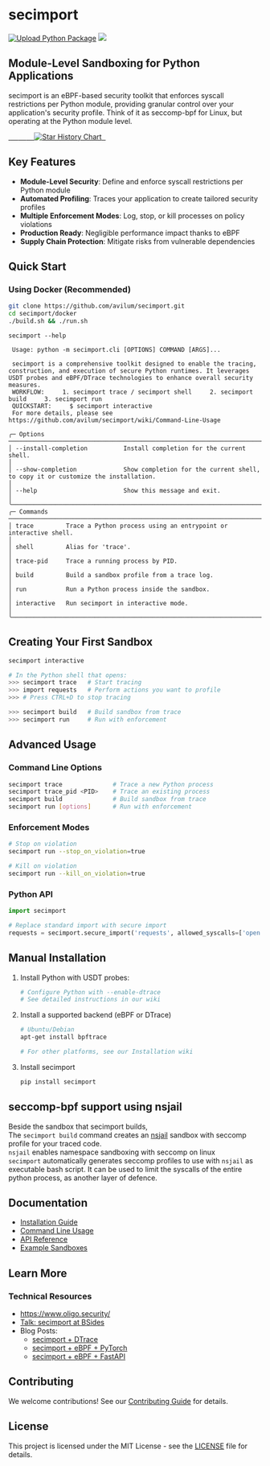 # secimport

[![Upload Python Package](https://github.com/avilum/secimport/actions/workflows/python-publish.yml/badge.svg)](https://github.com/avilum/secimport/actions/workflows/python-publish.yml)
![](https://img.shields.io/badge/Test_Coverage-90%-blue)

## Module-Level Sandboxing for Python Applications

secimport is an eBPF-based security toolkit that enforces syscall restrictions per Python module, providing granular control over your application's security profile. Think of it as seccomp-bpf for Linux, but operating at the Python module level.

[<a href="https://star-history.com/#avilum/secimport&Date">
 <picture>
   <source media="(prefers-color-scheme: dark)" srcset="https://api.star-history.com/svg?repos=avilum/secimport&type=Date&theme=dark" />
   <source media="(prefers-color-scheme: light)" srcset="https://api.star-history.com/svg?repos=avilum/secimport&type=Date" />
   <img alt="Star History Chart" src="https://api.star-history.com/svg?repos=avilum/secimport&type=Date" />
 </picture>
</a>](https://star-history.com/#avilum/secimport&Date)

## Key Features

- **Module-Level Security**: Define and enforce syscall restrictions per Python module
- **Automated Profiling**: Traces your application to create tailored security profiles
- **Multiple Enforcement Modes**: Log, stop, or kill processes on policy violations
- **Production Ready**: Negligible performance impact thanks to eBPF
- **Supply Chain Protection**: Mitigate risks from vulnerable dependencies

## Quick Start

### Using Docker (Recommended)

```bash
git clone https://github.com/avilum/secimport.git
cd secimport/docker
./build.sh && ./run.sh
```

```
secimport --help

 Usage: python -m secimport.cli [OPTIONS] COMMAND [ARGS]...

 secimport is a comprehensive toolkit designed to enable the tracing, construction, and execution of secure Python runtimes. It leverages USDT probes and eBPF/DTrace technologies to enhance overall security measures.
 WORKFLOW:     1. secimport trace / secimport shell     2. secimport build     3. secimport run
 QUICKSTART:     $ secimport interactive
 For more details, please see https://github.com/avilum/secimport/wiki/Command-Line-Usage

╭─ Options ──────────────────────────────────────────────────────────────────────────────────────────────────────────────────────────────────────────────────────────────────────────────────────────────────────────────────────────────────────────────────╮
│ --install-completion          Install completion for the current shell.                                                                                                                                                                                    │
│ --show-completion             Show completion for the current shell, to copy it or customize the installation.                                                                                                                                             │
│ --help                        Show this message and exit.                                                                                                                                                                                                  │
╰────────────────────────────────────────────────────────────────────────────────────────────────────────────────────────────────────────────────────────────────────────────────────────────────────────────────────────────────────────────────────────────╯
╭─ Commands ─────────────────────────────────────────────────────────────────────────────────────────────────────────────────────────────────────────────────────────────────────────────────────────────────────────────────────────────────────────────────╮
│ trace         Trace a Python process using an entrypoint or interactive shell.                                                                                                                                                                             │
│ shell         Alias for 'trace'.                                                                                                                                                                                                                           │
│ trace-pid     Trace a running process by PID.                                                                                                                                                                                                              │
│ build         Build a sandbox profile from a trace log.                                                                                                                                                                                                    │
│ run           Run a Python process inside the sandbox.                                                                                                                                                                                                     │
│ interactive   Run secimport in interactive mode.                                                                                                                                                                                                           │
╰────────────────────────────────────────────────────────────────────────────────────────────────────────────────────────────────────────────────────────────────────────────────────────────────────────────────────────────────────────────────────────────╯
```

## Creating Your First Sandbox

```bash
secimport interactive

# In the Python shell that opens:
>>> secimport trace   # Start tracing
>>> import requests   # Perform actions you want to profile
>>> # Press CTRL+D to stop tracing

>>> secimport build   # Build sandbox from trace
>>> secimport run     # Run with enforcement
```

## Advanced Usage

### Command Line Options

```bash
secimport trace              # Trace a new Python process
secimport trace_pid <PID>    # Trace an existing process
secimport build              # Build sandbox from trace
secimport run [options]      # Run with enforcement
```

### Enforcement Modes

```bash
# Stop on violation
secimport run --stop_on_violation=true

# Kill on violation
secimport run --kill_on_violation=true
```

### Python API

```python
import secimport

# Replace standard import with secure import
requests = secimport.secure_import('requests', allowed_syscalls=['open', 'read', ...])
```

## Manual Installation

1. Install Python with USDT probes:

   ```bash
   # Configure Python with --enable-dtrace
   # See detailed instructions in our wiki
   ```

2. Install a supported backend (eBPF or DTrace)

   ```bash
   # Ubuntu/Debian
   apt-get install bpftrace

   # For other platforms, see our Installation wiki
   ```

3. Install secimport
   ```bash
   pip install secimport
   ```

## seccomp-bpf support using nsjail

Beside the sandbox that secimport builds, <br>
The `secimport build` command creates an <a href="https://github.com/google/nsjail">nsjail</a> sandbox with seccomp profile for your traced code.<br> `nsjail` enables namespace sandboxing with seccomp on linux<br>
`secimport` automatically generates seccomp profiles to use with `nsjail` as executable bash script.
It can be used to limit the syscalls of the entire python process, as another layer of defence.

## Documentation

- [Installation Guide](https://github.com/avilum/secimport/wiki/Installation)
- [Command Line Usage](https://github.com/avilum/secimport/wiki/Command-Line-Usage)
- [API Reference](https://github.com/avilum/secimport/wiki/Python-API)
- [Example Sandboxes](https://github.com/avilum/secimport/wiki/Sandbox-Examples)

## Learn More

### Technical Resources

- https://www.oligo.security/
- [Talk: secimport at BSides](https://youtu.be/nRV0ulYMsxU?t=1257)
- Blog Posts:
  - [secimport + DTrace](https://infosecwriteups.com/sandboxing-python-modules-in-your-code-1e590d71fc26?source=friends_link&sk=5e9a2fa4d4921af0ec94f175f7ee49f9)
  - [secimport + eBPF + PyTorch](https://infosecwriteups.com/securing-pytorch-models-with-ebpf-7f75732b842d?source=friends_link&sk=14d8db403aaf66724a8a69b4dea24e12)
  - [secimport + eBPF + FastAPI](https://avi-lumelsky.medium.com/secure-fastapi-with-ebpf-724d4aef8d9e?source=friends_link&sk=b01a6b97ef09003b53cd52c479017b03)

## Contributing

We welcome contributions! See our [Contributing Guide](https://github.com/avilum/secimport/blob/master/docs/CONTRIBUTING.md) for details.

## License

This project is licensed under the MIT License - see the [LICENSE](LICENSE) file for details.
